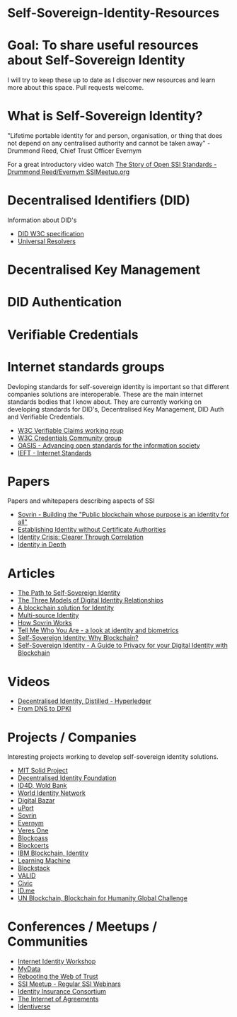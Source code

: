 # Self-Sovereign-Identity-Resources

# Goal: To share useful resources about Self-Sovereign Identity

I will try to keep these up to date as I discover new resources and learn more about this space. Pull requests welcome.

# What is Self-Sovereign Identity?
"Lifetime portable identity for and person, organisation, or thing that does not depend on any centralised authority and cannot be taken away" - Drummond Reed, Chief Trust Officer Evernym 

For a great introductory video watch [The Story of Open SSI Standards - Drummond Reed/Evernym SSIMeetup.org](https://www.youtube.com/watch?v=RllH91rcFdE)

# Decentralised Identifiers (DID)
Information about DID's
* [DID W3C specification](https://w3c-ccg.github.io/did-spec/)
* [Universal Resolvers](https://medium.com/decentralized-identity/a-universal-resolver-for-self-sovereign-identifiers-48e6b4a5cc3c)


# Decentralised Key Management

# DID Authentication

# Verifiable Credentials

# Internet standards groups 
Devloping standards for self-sovereign identity is important so that different companies solutions are interoperable. These are the main internet standards bodies that I know about. They are currently working on developing standards for DID's, Decentralised Key Management, DID Auth and Verifiable Credentials.
* [W3C Verifiable Claims working roup](https://www.w3.org/2017/vc/WG/)
* [W3C Credentials Community group](https://www.w3.org/community/credentials/)
* [OASIS - Advancing open standards for the information society](https://www.oasis-open.org/)
* [IEFT - Internet Standards](https://www.ietf.org/standards/)

# Papers
Papers and whitepapers describing aspects of SSI
* [Sovrin - Building the "Public blockchain whose purpose is an identity for all"](https://sovrin.org/wp-content/uploads/Sovrin-Protocol-and-Token-White-Paper.pdf)
* [Establishing Identity without Certificate Authorities](http://irl.cs.ucla.edu/~yingdi/pub/papers/Ellison-OldFriend-USENIX-Security-1996.pdf)
* [Identity Crisis: Clearer Through Correlation](https://github.com/WebOfTrustInfo/ID2020DesignWorkshop/blob/master/draft-documents/identity-crisis.md)
* [Identity in Depth](https://www.r3.com/wp-content/uploads/2017/06/Identity_indepth_r3.pdf)

# Articles
* [The Path to Self-Sovereign Identity](http://www.lifewithalacrity.com/2016/04/the-path-to-self-soverereign-identity.html)
* [The Three Models of Digital Identity Relationships](https://medium.com/evernym/the-three-models-of-digital-identity-relationships-ca0727cb5186)
* [A blockchain solution for Identity](https://medium.com/humanizing-the-singularity/a-blockchain-solution-for-identity-51fbcae94caa)
* [Multi-source Identity](http://www.windley.com/archives/2018/05/multi-source_identity.shtml)
* [How Sovrin Works](https://blog.sovrin.org/how-sovrin-works-a1dff156c68e)
* [Tell Me Who You Are - a look at identity and biometrics](https://medium.com/humanizing-the-singularity/part-i-are-you-sure-you-exist-we-are-5cfe13ab488c)
* [Self-Sovereign Identity: Why Blockchain?](https://www.ibm.com/blogs/blockchain/2018/06/self-sovereign-identity-why-blockchain/)
* [Self-Sovereign Identity - A Guide to Privacy for your Digital Identity with Blockchain](https://medium.com/@AlexPreukschat/self-sovereign-identity-a-guide-to-privacy-for-your-digital-identity-5b9e95677778)

# Videos
* [Decentralised Identity, Distilled - Hyperledger](https://gateway.on24.com/wcc/gateway/linux/1101876/1678323/decentralized-identity-distilled)
* [From DNS to DPKI](https://www.youtube.com/watch?v=8CAvwJVB_9s)

# Projects / Companies
Interesting projects working to develop self-sovereign identity solutions.

* [MIT Solid Project](https://solid.mit.edu/)
* [Decentralised Identity Foundation](http://identity.foundation/)
* [ID4D, Wold Bank](http://id4d.worldbank.org/)
* [World Identity Network](https://win.systems/)
* [Digital Bazar](https://digitalbazaar.com/)
* [uPort](https://www.uport.me/)
* [Sovrin](https://sovrin.org/)
* [Evernym](https://www.evernym.com/)
* [Veres One](https://veres.one/)
* [Blockpass](https://blockpass.org/)
* [Blockcerts](https://www.blockcerts.org/)
* [IBM Blockchain, Identity](https://www.ibm.com/blockchain/solutions/identity)
* [Learning Machine](https://www.learningmachine.com/)
* [Blockstack](https://blockstack.org/)
* [VALID](https://valid.global/)
* [Civic](https://www.civic.com/)
* [ID.me](https://www.id.me/)
* [UN Blockchain, Blockchain for Humanity Global Challenge](https://un-blockchain.org/2017/11/10/blockchain-for-humanity-global-challenge/)

# Conferences / Meetups / Communities

* [Internet Identity Workshop](https://www.internetidentityworkshop.com/)
* [MyData](https://mydata2018.org/)
* [Rebooting the Web of Trust](http://www.weboftrust.info/index.html)
* [SSI Meetup - Regular SSI Webinars](http://ssimeetup.org/)
* [Identity Insurance Consortium](https://identityinsurance.org/)
* [The Internet of Agreements](http://internetofagreements.com/)
* [Identiverse](https://identiverse.com/)


